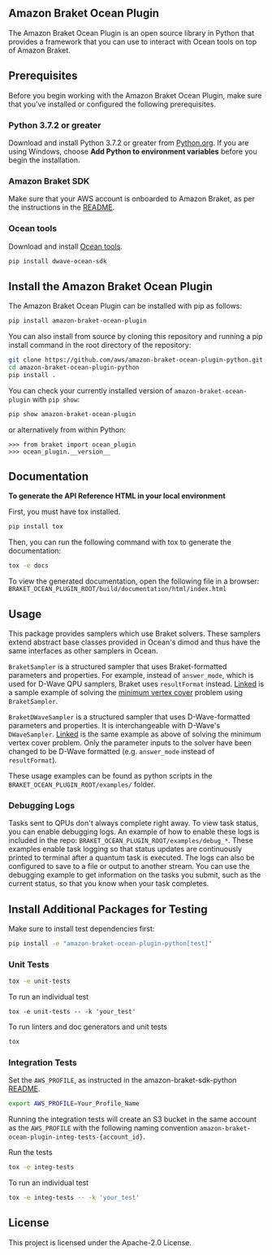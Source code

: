 ## Amazon Braket Ocean Plugin
The Amazon Braket Ocean Plugin is an open source library in Python that provides a framework that you can use to interact with Ocean tools on top of Amazon Braket.

## Prerequisites
Before you begin working with the Amazon Braket Ocean Plugin, make sure that you've installed or configured the following prerequisites.

### Python 3.7.2 or greater
Download and install Python 3.7.2 or greater from [Python.org](https://www.python.org/downloads/).
If you are using Windows, choose **Add Python to environment variables** before you begin the installation.

### Amazon Braket SDK
Make sure that your AWS account is onboarded to Amazon Braket, as per the instructions in the [README](https://github.com/aws/amazon-braket-sdk-python#prerequisites).

### Ocean tools
Download and install [Ocean tools](https://docs.ocean.dwavesys.com/en/latest/overview/install.html).
```bash
pip install dwave-ocean-sdk
```

## Install the Amazon Braket Ocean Plugin

The Amazon Braket Ocean Plugin can be installed with pip as follows:

```bash
pip install amazon-braket-ocean-plugin
```

You can also install from source by cloning this repository and running a pip install command in the root directory of the repository:

```bash
git clone https://github.com/aws/amazon-braket-ocean-plugin-python.git
cd amazon-braket-ocean-plugin-python
pip install .
```

You can check your currently installed version of `amazon-braket-ocean-plugin` with `pip show`:

```bash
pip show amazon-braket-ocean-plugin
```

or alternatively from within Python:

```
>>> from braket import ocean_plugin
>>> ocean_plugin.__version__
```

## Documentation

**To generate the API Reference HTML in your local environment**

First, you must have tox installed.

```bash
pip install tox
```

Then, you can run the following command with tox to generate the documentation:

```bash
tox -e docs
```

To view the generated documentation, open the following file in a browser:
`BRAKET_OCEAN_PLUGIN_ROOT/build/documentation/html/index.html`

## Usage

This package provides samplers which use Braket solvers. These samplers extend abstract base classes provided in Ocean's dimod and thus have the same interfaces as other samplers in Ocean.

`BraketSampler` is a structured sampler that uses Braket-formatted parameters and properties. For example, instead of `answer_mode`, which is used for D-Wave QPU samplers, Braket uses `resultFormat` instead.
[Linked](https://github.com/aws/amazon-braket-ocean-plugin-python/blob/main/examples/braket_sampler_min_vertex.py) is a sample example of solving the [minimum vertex cover](https://en.wikipedia.org/wiki/Vertex_cover) problem using `BraketSampler`.

`BraketDWaveSampler` is a structured sampler that uses D-Wave-formatted parameters and properties. It is interchangeable with D-Wave's `DWaveSampler`.
[Linked](https://github.com/aws/amazon-braket-ocean-plugin-python/blob/main/examples/braket_dwave_sampler_min_vertex.py) is the same example as above of solving the minimum vertex cover problem. Only the parameter inputs to the solver have been changed to be D-Wave formatted (e.g. `answer_mode` instead of `resultFormat`).

These usage examples can be found as python scripts in the `BRAKET_OCEAN_PLUGIN_ROOT/examples/` folder.

### Debugging Logs

Tasks sent to QPUs don't always complete right away. To view task status, you can enable debugging logs. An example of how to enable these logs is included in the repo: `BRAKET_OCEAN_PLUGIN_ROOT/examples/debug_*`. These examples enable task logging so that status updates are continuously printed to terminal after a quantum task is executed. The logs can also be configured to save to a file or output to another stream. You can use the debugging example to get information on the tasks you submit, such as the current status, so that you know when your task completes.

## Install Additional Packages for Testing
Make sure to install test dependencies first:
```bash
pip install -e "amazon-braket-ocean-plugin-python[test]"
```

### Unit Tests
```bash
tox -e unit-tests
```

To run an individual test
```
tox -e unit-tests -- -k 'your_test'
```

To run linters and doc generators and unit tests
```bash
tox
```

### Integration Tests
Set the `AWS_PROFILE`, as instructed in the amazon-braket-sdk-python [README](https://github.com/aws/amazon-braket-sdk-python/blob/main/README.md).
```bash
export AWS_PROFILE=Your_Profile_Name
```

Running the integration tests will create an S3 bucket in the same account as the `AWS_PROFILE` with the following naming convention `amazon-braket-ocean-plugin-integ-tests-{account_id}`.

Run the tests
```bash
tox -e integ-tests
```

To run an individual test
```bash
tox -e integ-tests -- -k 'your_test'
```

## License

This project is licensed under the Apache-2.0 License.

